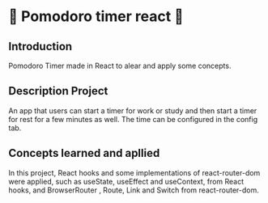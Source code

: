 # :tomato: Pomodoro timer react :tomato:

## Introduction
Pomodoro Timer made in React to alear and apply some concepts.

## Description Project
An app that users can start a timer for work or study and then start a timer for rest for a few minutes as well. 
The time can be configured in the config tab.

## Concepts learned and apllied
In this project, React hooks and some implementations of react-router-dom were applied, such as useState, useEffect and useContext, from React hooks, and BrowserRouter , Route, Link and Switch from react-router-dom.